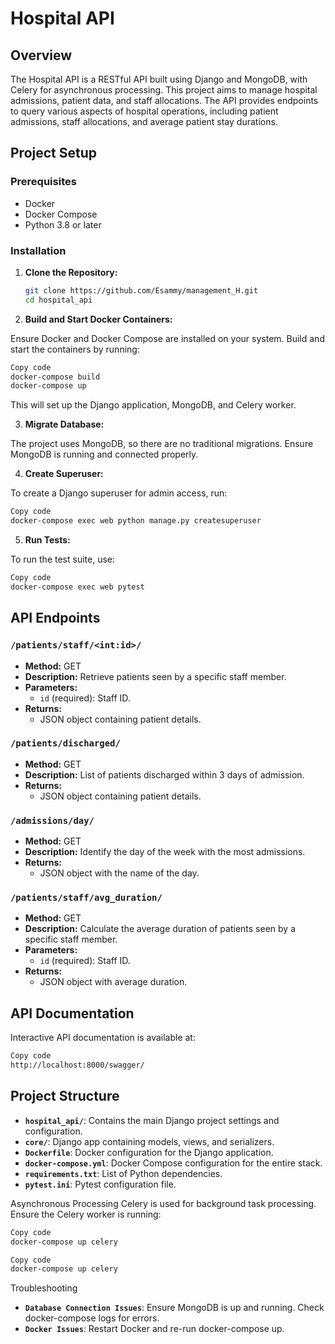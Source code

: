 # Hospital API

## Overview

The Hospital API is a RESTful API built using Django and MongoDB, with Celery for asynchronous processing. This project aims to manage hospital admissions, patient data, and staff allocations. The API provides endpoints to query various aspects of hospital operations, including patient admissions, staff allocations, and average patient stay durations.

## Project Setup

### Prerequisites

- Docker
- Docker Compose
- Python 3.8 or later

### Installation

1. **Clone the Repository:**

   ```bash
   git clone https://github.com/Esammy/management_H.git
   cd hospital_api
   ```
2. **Build and Start Docker Containers:**

Ensure Docker and Docker Compose are installed on your system. Build and start the containers by running:

```bash
Copy code
docker-compose build
docker-compose up
```
This will set up the Django application, MongoDB, and Celery worker.

3. **Migrate Database:**

The project uses MongoDB, so there are no traditional migrations. Ensure MongoDB is running and connected properly.

4. **Create Superuser:**

To create a Django superuser for admin access, run:

```bash
Copy code
docker-compose exec web python manage.py createsuperuser
```
5. **Run Tests:**

To run the test suite, use:

```bash
Copy code
docker-compose exec web pytest
```
## API Endpoints

### `/patients/staff/<int:id>/`

- **Method:** GET
- **Description:** Retrieve patients seen by a specific staff member.
- **Parameters:**
  - `id` (required): Staff ID.
- **Returns:** 
  - JSON object containing patient details.

### `/patients/discharged/`

- **Method:** GET
- **Description:** List of patients discharged within 3 days of admission.
- **Returns:** 
  - JSON object containing patient details.

### `/admissions/day/`

- **Method:** GET
- **Description:** Identify the day of the week with the most admissions.
- **Returns:** 
  - JSON object with the name of the day.

### `/patients/staff/avg_duration/`

- **Method:** GET
- **Description:** Calculate the average duration of patients seen by a specific staff member.
- **Parameters:**
  - `id` (required): Staff ID.
- **Returns:** 
  - JSON object with average duration.

## API Documentation
Interactive API documentation is available at:

```bash
Copy code
http://localhost:8000/swagger/
```
## Project Structure

- **`hospital_api/`**: Contains the main Django project settings and configuration.
- **`core/`**: Django app containing models, views, and serializers.
- **`Dockerfile`**: Docker configuration for the Django application.
- **`docker-compose.yml`**: Docker Compose configuration for the entire stack.
- **`requirements.txt`**: List of Python dependencies.
- **`pytest.ini`**: Pytest configuration file.

Asynchronous Processing
Celery is used for background task processing. Ensure the Celery worker is running:

```bash
Copy code
docker-compose up celery
```

```bash
Copy code
docker-compose up celery
```
Troubleshooting
- **`Database Connection Issues`**: Ensure MongoDB is up and running. Check docker-compose logs for errors.
- **`Docker Issues`**: Restart Docker and re-run docker-compose up.
